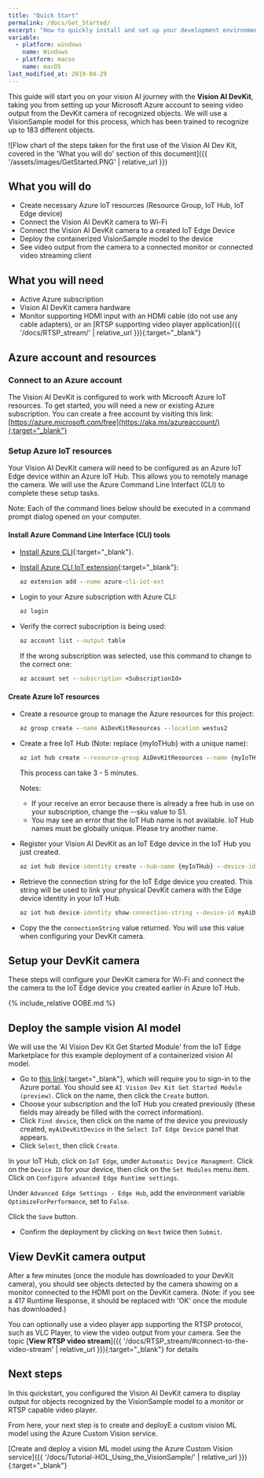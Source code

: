 ```yaml
---
title: "Quick Start"
permalink: /docs/Get_Started/
excerpt: "How to quickly install and set up your development environment to use the Vision AI DevKit."
variable:
  - platform: windows
    name: Windows
  - platform: macos
    name: macOS
last_modified_at: 2019-04-29
---
```

This guide will start you on your vision AI journey with the **Vision AI DevKit**, taking you from setting up your Microsoft Azure account to seeing video output from the DevKit camera of recognized objects. We will use a VisionSample model for this process, which has been trained to recognize up to 183 different objects.

  ![Flow chart of the steps taken for the first use of the Vision AI Dev Kit, covered in the 'What you will do' section of this document]({{ '/assets/images/GetStarted.PNG' | relative_url }})

## What you will do

- Create necessary Azure IoT resources (Resource Group, IoT Hub, IoT Edge device)
- Connect the Vision AI DevKit camera to Wi-Fi
- Connect the Vision AI DevKit camera to a created IoT Edge Device
- Deploy the containerized VisionSample model to the device
- See video output from the camera to a connected monitor or connected video streaming client

## What you will need

- Active Azure subscription
- Vision AI DevKit camera hardware
- Monitor supporting HDMI input with an HDMI cable (do not use any cable adapters), or an [RTSP supporting video player application]({{ '/docs/RTSP_stream/' | relative_url }}){:target="_blank"}

## Azure account and resources

### Connect to an Azure account

The Vision AI DevKit is configured to work with Microsoft Azure IoT resources. To get started, you will need a new or existing Azure subscription. You can create a free account by visiting this link: [https://azure.microsoft.com/free](https://aka.ms/azureaccount/){:target="_blank"}

### Setup Azure IoT resources

Your Vision AI DevKit camera will need to be configured as an Azure IoT Edge device within an Azure IoT Hub. This allows you to remotely manage the camera. We will use the Azure Command Line Interfact (CLI) to complete these setup tasks.

Note: Each of the command lines below should be executed in a command prompt dialog opened on your computer.

#### Install Azure Command Line Interface (CLI) tools

- [Install Azure CLI](https://docs.microsoft.com/en-us/cli/azure/install-azure-cli?view=azure-cli-latest){:target="_blank"}.

- [Install Azure CLI IoT extension](https://github.com/Azure/azure-iot-cli-extension){:target="_blank"}:

    ```cmd
    az extension add --name azure-cli-iot-ext
    ```

- Login to your Azure subscription with Azure CLI:

    ```cmd
    az login
    ```

- Verify the correct subscription is being used:

    ```cmd
    az account list --output table
    ```

    If the wrong subscription was selected, use this command to change to the correct one:

    ```cmd
    az account set --subscription <SubscriptionId>
    ```

#### Create Azure IoT resources

- Create a resource group to manage the Azure resources for this project:

    ```cmd
    az group create --name AiDevKitResources --location westus2
    ```

- Create a free IoT Hub (Note: replace {myIoTHub} with a unique name):

    ```cmd
    az iot hub create --resource-group AiDevKitResources --name {myIoTHub} --sku F1
    ```

  This process can take 3 - 5 minutes.

  Notes:

    - If your receive an error because there is already a free hub in use on your subscription, change the --sku value to S1.
    - You may see an error that the IoT Hub name is not available. IoT Hub names must be globally unique. Please try another name.

- Register your Vision AI DevKit as an IoT Edge device in the IoT Hub you just created.

    ```cmd
    az iot hub device-identity create --hub-name {myIoTHub} --device-id myAiDevKitDevice --edge-enabled
    ```

- Retrieve the connection string for the IoT Edge device you created. This string will be used to link your physical DevKit camera with the Edge device identity in your IoT Hub.

    ```cmd
    az iot hub device-identity show-connection-string --device-id myAiDevKitDevice --hub-name {myIoTHub}
    ```

- Copy the the `connectionString` value returned. You will use this value when configuring your DevKit camera.

## Setup your DevKit camera

These steps will configure your DevKit camera for Wi-Fi and connect the the camera to the IoT Edge device you created earlier in Azure IoT Hub.

{% include_relative OOBE.md %}

## Deploy the sample vision AI model

We will use the 'AI Vision Dev Kit Get Started Module' from the IoT Edge Marketplace for this example deployment of a containerized vision AI model.

- Go to [this link](https://ms.portal.azure.com/?microsoft_azure_marketplace_ItemHideKey=AIDevKitPreview#blade/Microsoft_Azure_Marketplace/GalleryFeaturedMenuItemBlade/selectedMenuItemId/home/searchQuery/AI%20vision%20dev%20kit/resetMenuId/){:target="_blank"}, which will require you to sign-in to the Azure portal. You should see `AI Vision Dev Kit Get Started Module (preview)`. Click on the name, then click the `Create` button.
- Choose your subscription and the IoT Hub you created previously (these fields may already be filled with the correct information).
- Click `Find device`, then click on the name of the device you previously created, `myAiDevKitDevice` in the `Select IoT Edge Device` panel that appears.
- Click `Select`, then click `Create`.

In your IoT Hub, click on `IoT Edge`, under `Automatic Device Managment`. Click on the `Device ID` for your device, then click on the `Set Modules` menu item. Click on `Configure advanced Edge Runtime settings`.

Under `Advanced Edge Settings - Edge Hub`, add the environment variable `OptimizeForPerformance`, set to `False`.

Click the `Save` button.

- Confirm the deployment by clicking on `Next` twice then `Submit`.

## View DevKit camera output

After a few minutes (once the module has downloaded to your DevKit camera), you should see objects  detected by the camera showing on a monitor connected to the HDMI port on the DevKit camera. (Note: if you see a 417 Runtime Response, it should be replaced with 'OK' once the module has downloaded.)

You can optionally use a video player app supporting the RTSP protocol, such as VLC Player, to view the video output from your camera. See the topic [**View RTSP video stream**]({{ '/docs/RTSP_stream/#connect-to-the-video-stream' | relative_url }}){:target="_blank"} for details

## Next steps

In this quickstart, you configured the Vision AI DevKit camera to display output for objects recognized by the VisionSample model to a monitor or RTSP capable video player.

From here, your next step is to create and deployE a custom vision ML model using the Azure Custom Vision service.

[Create and deploy a vision ML model using the Azure Custom Vision service]({{ '/docs/Tutorial-HOL_Using_the_VisionSample/' | relative_url }}){:target="_blank"}
